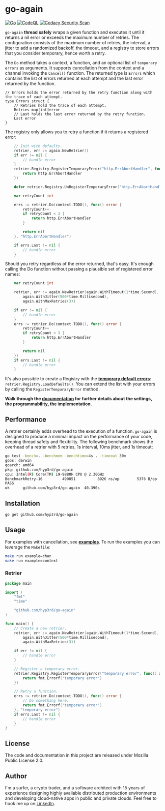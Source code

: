 # go-again

[![Go](https://github.com/hyp3rd/go-again/actions/workflows/go.yml/badge.svg)][build-link] [![CodeQL](https://github.com/hyp3rd/go-again/actions/workflows/codeql.yml/badge.svg)][codeql-link]
[![Codacy Security Scan](https://github.com/hyp3rd/go-again/actions/workflows/codacy.yml/badge.svg)][codacy-security-scan-link]

`go-again` **thread safely** wraps a given function and executes it until it returns a nil error or exceeds the maximum number of retries.
The configuration consists of the maximum number of retries, the interval, a jitter to add a randomized backoff, the timeout, and a registry to store errors that you consider temporary, hence worth a retry.

The `Do` method takes a context, a function, and an optional list of `temporary errors` as arguments. It supports cancellation from the context and a channel invoking the `Cancel()` function.
The returned type is `Errors` which contains the list of errors returned at each attempt and the last error returned by the function.

```golang
// Errors holds the error returned by the retry function along with the trace of each attempt.
type Errors struct {
    // Retries hold the trace of each attempt.
    Retries map[int]error
    // Last holds the last error returned by the retry function.
    Last error
}
```

The registry only allows you to retry a function if it returns a registered error:

```go
    // Init with defaults.
    retrier, err := again.NewRetrier()
    if err != nil {
        // handle error
    }
    retrier.Registry.RegisterTemporaryError("http.ErrAbortHandler", func() TemporaryError {
        return http.ErrAbortHandler
    })

    defer retrier.Registry.UnRegisterTemporaryError("http.ErrAbortHandler")

    var retryCount int

    errs := retrier.Do(context.TODO(), func() error {
        retryCount++
        if retryCount < 3 {
            return http.ErrAbortHandler
        }

        return nil
    }, "http.ErrAbortHandler")

    if errs.Last != nil {
        // handle error
    }
```

Should you retry regardless of the error returned, that's easy. It's enough calling the Do function without passing a plausible set of registered error names:

```go
    var retryCount int

    retrier, err := again.NewRetrier(again.WithTimeout(1*time.Second),
        again.WithJitter(500*time.Millisecond),
        again.WithMaxRetries(3))

    if err != nil {
        // handle error
    }
    errs := retrier.Do(context.TODO(), func() error {
        retryCount++
        if retryCount < 3 {
            return http.ErrAbortHandler
        }

        return nil
    })
    if errs.Last != nil {
        // handle error
    }
```

It's also possible to create a Registry with the [**temporary default errors**](./registry.go?plain=1#L26):
`retrier.Registry.LoadDefaults()`.
You can extend the list with your errors by calling the `RegisterTemporaryError` method.

**Walk through the [documentation](https://pkg.go.dev/github.com/hyp3rd/go-again@v1.0.8#section-documentation) for further details about the settings, the programmability, the implementation.**

## Performance

A retrier certainly adds overhead to the execution of a function. `go-again` is designed to produce a minimal impact on the performance of your code, keeping thread safety and flexibility. The following benchmark shows the overhead of a retrier with 5 retries, 1s interval, 10ms jitter, and 1s timeout:

```bash
go test -bench=. -benchmem -benchtime=4s . -timeout 30m
goos: darwin
goarch: amd64
pkg: github.com/hyp3rd/go-again
cpu: Intel(R) Core(TM) i9-9880H CPU @ 2.30GHz
BenchmarkRetry-16         490851          8926 ns/op        5376 B/op          1 allocs/op
PASS
ok      github.com/hyp3rd/go-again  40.390s
```

## Installation

```bash
go get github.com/hyp3rd/go-again
```

## Usage

For examples with cancellation, see [**examples**](./examples). To run the examples you can leverage the `Makefile`:

```bash
make run example=chan
make run example=context
```

### Retrier

```go
package main

import (
    "fmt"
    "time"

    "github.com/hyp3rd/go-again"
)

func main() {
    // Create a new retrier.
    retrier, err := again.NewRetrier(again.WithTimeout(1*time.Second),
        again.WithJitter(500*time.Millisecond),
        again.WithMaxRetries(3))

    if err != nil {
        // handle error
    }

    // Register a temporary error.
    retrier.Registry.RegisterTemporaryError("temporary error", func() again.TemporaryError {
        return fmt.Errorf("temporary error")
    })

    // Retry a function.
    errs := retrier.Do(context.TODO(), func() error {
        // Do something here.
        return fmt.Errorf("temporary error")
    }, "temporary error")
    if errs.Last != nil {
        // handle error
    }
}
```

## License

The code and documentation in this project are released under Mozilla Public License 2.0.

## Author

I'm a surfer, a crypto trader, and a software architect with 15 years of experience designing highly available distributed production environments and developing cloud-native apps in public and private clouds. Feel free to hook me up on [LinkedIn](https://www.linkedin.com/in/francesco-cosentino/).

[build-link]: https://github.com/hyp3rd/go-again/actions/workflows/go.yml
[codeql-link]:https://github.com/hyp3rd/go-again/actions/workflows/codeql.yml
[codacy-security-scan-link]:https://github.com/hyp3rd/go-again/actions/workflows/codacy.yml
